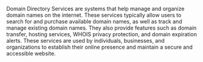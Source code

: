 Domain Directory Services are systems that help manage and organize domain names on the internet. These services typically allow users to search for and purchase available domain names, as well as track and manage existing domain names. They also provide features such as domain transfer, hosting services, WHOIS privacy protection, and domain expiration alerts. These services are used by individuals, businesses, and organizations to establish their online presence and maintain a secure and accessible website.
